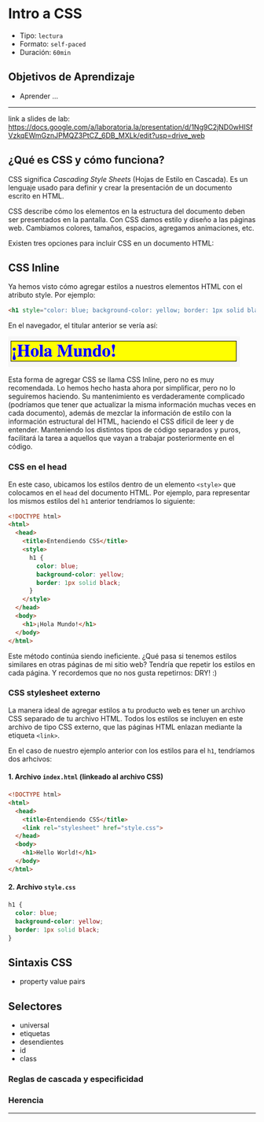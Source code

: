 # Intro a CSS

- Tipo: `lectura`
- Formato: `self-paced`
- Duración: `60min`

## Objetivos de Aprendizaje

- Aprender ...

***

link a slides de lab:
https://docs.google.com/a/laboratoria.la/presentation/d/1Ng9C2jND0wHISfVzkqEWmGznJPMQZ3PtCZ_6DB_MXLk/edit?usp=drive_web


## ¿Qué es CSS y cómo funciona?
<!-- https://developer.mozilla.org/en-US/docs/Learn/CSS/Introduction_to_CSS -->

CSS significa _Cascading Style Sheets_ (Hojas de Estilo en Cascada). Es un
lenguaje usado para definir y crear la presentación de un documento escrito
en HTML.

CSS describe cómo los elementos en la estructura del documento deben ser
presentados en la pantalla. Con CSS damos estilo y diseño a las páginas web.
Cambiamos colores, tamaños, espacios, agregamos animaciones, etc.

Existen tres opciones para incluir CSS en un documento HTML:

## CSS Inline

Ya hemos visto cómo agregar estilos a nuestros elementos HTML con el atributo
style. Por ejemplo:

```html
<h1 style="color: blue; background-color: yellow; border: 1px solid black;">¡Hola Mundo!</h1>
```

En el navegador, el titular anterior se vería así:

![Inline Style](img-inline-style.png)

Esta forma de agregar CSS se llama CSS Inline, pero no es muy recomendada. Lo
hemos hecho hasta ahora por simplificar, pero no lo seguiremos haciendo. Su
mantenimiento es verdaderamente complicado (podríamos que tener que
actualizar la misma información muchas veces en cada documento), además de
mezclar la información de estilo con la información estructural del HTML,
haciendo el CSS difícil de leer y de entender. Manteniendo los distintos tipos
de código separados y puros, facilitará la tarea a aquellos que vayan a
trabajar posteriormente en el código.

### CSS en el head

En este caso, ubicamos los estilos dentro de un elemento `<style>` que
colocamos en el `head` del documento HTML. Por ejemplo, para representar
los mismos estilos del `h1` anterior tendríamos lo siguiente:

```html
<!DOCTYPE html>
<html>
  <head>
    <title>Entendiendo CSS</title>
    <style>
      h1 {
        color: blue;
        background-color: yellow;
        border: 1px solid black;
      }
    </style>
  </head>
  <body>
    <h1>¡Hola Mundo!</h1>
  </body>
</html>
```

Este método continúa siendo ineficiente. ¿Qué pasa si tenemos estilos similares
en otras páginas de mi sitio web? Tendría que repetir los estilos en cada
página. Y recordemos que no nos gusta repetirnos: DRY! :)

### CSS stylesheet externo

La manera ideal de agregar estilos a tu producto web es tener un archivo CSS
separado de tu archivo HTML. Todos los estilos se incluyen en este
archivo de tipo CSS externo, que las páginas HTML enlazan mediante la
etiqueta `<link>`.

En el caso de nuestro ejemplo anterior con los estilos para el `h1`, tendríamos
dos arhcivos:

#### 1. Archivo `index.html` (linkeado al archivo CSS)

```html
<!DOCTYPE html>
<html>
  <head>
    <title>Entendiendo CSS</title>
    <link rel="stylesheet" href="style.css">
  </head>
  <body>
    <h1>Hello World!</h1>
  </body>
</html>

```

#### 2. Archivo `style.css`
```css
h1 {
  color: blue;
  background-color: yellow;
  border: 1px solid black;
}
```

## Sintaxis CSS
 - property value pairs

## Selectores
- universal
- etiquetas
- desendientes
- id
- class

### Reglas de cascada y especificidad

### Herencia

***
